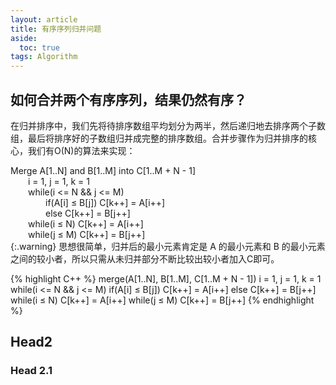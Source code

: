 ```yaml
---
layout: article
title: 有序序列归并问题
aside:
  toc: true
tags: Algorithm
---
```


## 如何合并两个有序序列，结果仍然有序？
在归并排序中，我们先将待排序数组平均划分为两半，然后递归地去排序两个子数组，最后将排序好的子数组归并成完整的排序数组。合并步骤作为归并排序的核心，我们有O(N)的算法来实现：

Merge A[1..N] and B[1..M] into C[1..M + N - 1]<br>
&emsp;&emsp;i = 1, j = 1, k = 1<br>
&emsp;&emsp;while(i <= N && j <= M)<br>
&emsp;&emsp;&emsp;&emsp;if(A[i] ≤ B[j]) C[k++] = A[i++] <br>
&emsp;&emsp;&emsp;&emsp;else C[k++] = B[j++]<br>
&emsp;&emsp;while(i ≤ N) C[k++] = A[i++]<br>
&emsp;&emsp;while(j ≤ M) C[k++] = B[j++]<br>
{:.warning}
思想很简单，归并后的最小元素肯定是 A 的最小元素和 B 的最小元素之间的较小者，所以只需从未归并部分不断比较出较小者加入C即可。

{% highlight C++ %}
merge(A[1..N], B[1..M], C[1..M + N - 1])
    i = 1, j = 1, k = 1
    while(i <= N && j <= M)
        if(A[i] ≤ B[j]) C[k++] = A[i++]
        else C[k++] = B[j++]
    while(i ≤ N) C[k++] = A[i++]
    while(j ≤ M) C[k++] = B[j++]
{% endhighlight %}

## Head2
### Head 2.1
